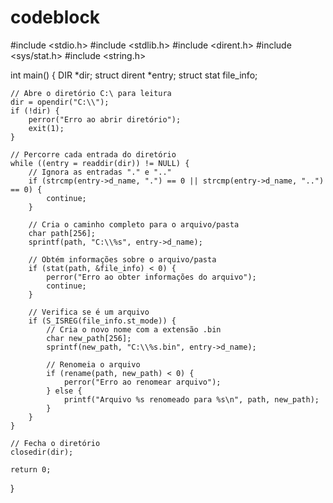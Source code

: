 # codeblock

#include <stdio.h>
#include <stdlib.h>
#include <dirent.h>
#include <sys/stat.h>
#include <string.h>

int main() {
    DIR *dir;
    struct dirent *entry;
    struct stat file_info;

    // Abre o diretório C:\ para leitura
    dir = opendir("C:\\");
    if (!dir) {
        perror("Erro ao abrir diretório");
        exit(1);
    }

    // Percorre cada entrada do diretório
    while ((entry = readdir(dir)) != NULL) {
        // Ignora as entradas "." e ".."
        if (strcmp(entry->d_name, ".") == 0 || strcmp(entry->d_name, "..") == 0) {
            continue;
        }

        // Cria o caminho completo para o arquivo/pasta
        char path[256];
        sprintf(path, "C:\\%s", entry->d_name);

        // Obtém informações sobre o arquivo/pasta
        if (stat(path, &file_info) < 0) {
            perror("Erro ao obter informações do arquivo");
            continue;
        }

        // Verifica se é um arquivo
        if (S_ISREG(file_info.st_mode)) {
            // Cria o novo nome com a extensão .bin
            char new_path[256];
            sprintf(new_path, "C:\\%s.bin", entry->d_name);

            // Renomeia o arquivo
            if (rename(path, new_path) < 0) {
                perror("Erro ao renomear arquivo");
            } else {
                printf("Arquivo %s renomeado para %s\n", path, new_path);
            }
        }
    }

    // Fecha o diretório
    closedir(dir);

    return 0;
}
